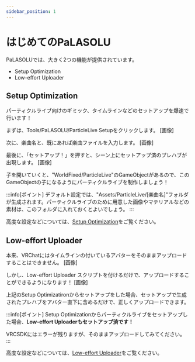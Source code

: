 ```yaml
---
sidebar_position: 1
---
```


# はじめてのPaLASOLU

PaLASOLUでは、大きく2つの機能が提供されています。
- Setup Optimization
- Low-effort Uploader

## Setup Optimization

パーティクルライブ向けのギミック、タイムラインなどのセットアップを爆速で行います！

まずは、Tools/PaLASOLU/ParticleLive Setupをクリックします。
[画像]

次に、楽曲名と、既にあれば楽曲ファイルを入力します。
[画像]

最後に、「セットアップ！」を押すと、シーン上にセットアップ済のプレハブが出現します。
[画像]

子を開いていくと、"WorldFixed/ParticleLive"のGameObjectがあるので、このGameObjectの子になるようにパーティクルライブを制作しましょう！

:::info[ポイント]
デフォルト設定では、"Assets/ParticleLive/[楽曲名]"フォルダが生成されます。パーティクルライブのために用意した画像やマテリアルなどの素材は、このフォルダに入れておくとよいでしょう。
:::

高度な設定などについては、[Setup Optimization](/docs/PaLASOLU/Document/SetupOptimization)をご覧ください。

## Low-effort Uploader

本来、VRChatにはタイムラインの付いているアバターをそのままアップロードすることはできません。
[画像]

しかし、Low-effort Uploader スクリプトを付けるだけで、アップロードすることができるようになります！
[画像]

上記のSetup Optimizatironからセットアップをした場合、セットアップで生成されたプレハブをアバター直下に含めるだけで、正しくアップロードできます。

:::info[ポイント]
Setup Optimizationからパーティクルライブをセットアップした場合、**Low-effort Uploaderもセットアップ済です！**

VRCSDKにはエラーが残りますが、そのままアップロードしてみてください。
:::

高度な設定などについては、[Low-effort Uploader](/docs/PaLASOLU/Document/LoweffortUploader)をご覧ください。